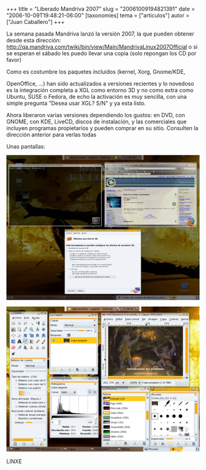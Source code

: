 +++
title = "Liberado Mandriva 2007"
slug = "20061009194821391"
date = "2006-10-09T19:48:21-06:00"
[taxonomies]
tema = ["articulos"]
autor = ["Juan Caballero"]
+++

La semana pasada Mandriva lanzó la versión 2007, la que pueden obtener desde
esta dirección:
<http://qa.mandriva.com/twiki/bin/view/Main/MandrivaLinux2007Official> o si se
esperan el sábado les puedo llevar una copia (solo repongan los CD por favor)

<!-- more --> Como es costumbre los paquetes incluidos (kernel, Xorg, Gnome/KDE,
OpenOffice, ...) han sido actualizados a versiones recientes y lo novedoso es la
integración completa a XGL como entorno 3D y no como extra como Ubuntu, SUSE
o Fedora, de echo la activación es muy sencilla, con una simple pregunta "Desea
usar XGL? S/N" y ya esta listo.

Ahora liberaron varias versiones dependiendo los gustos: en DVD, con GNOME, con
KDE, LiveCD, discos de instalación, y las comerciales que incluyen programas
propietarios y pueden comprar en su sitio. Consulten la dirección anterior para
verlas todas

Unas pantallas:

![Pantallazo 1](20061009194821391_1_original.png)

![Pantallazo 2](20061009194821391_2_original.png)

LINXE
